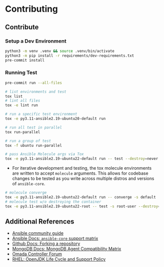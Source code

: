 # Contributing

## Contribute

### Setup a Dev Environment

```sh
python3 -m venv .venv && source .venv/bin/activate
python3 -m pip install -r requirements/dev-requirements.txt
pre-commit install
```

### Running Test

```sh
pre-commit run --all-files

# list environments and test
tox list
# lint all files
tox -e lint run

# run a specific test environment
tox -e py3.11-ansible2.19-ubuntu20-default run

# run all test in parallel
tox run-parallel

# run a group of test
tox -f ubuntu run-parallel

# pass Ansible Molecule args via Tox
tox -e py3.11-ansible2.19-ubuntu22-default run -- test --destroy=never
```

- For iterative development and testing, the tox molecule environments are written to accept `molecule` arguments. This allows for codebase changes to be tested as you write across multiple distros and versions of `ansible-core`.

```sh
# molecule converge
tox -e py3.11-ansible2.19-ubuntu22-default run -- converge -s default
# molecule test w/o destroying the container
tox -e py3.11-ansible2.19-ubuntu22-root -- test -s root-user --destroy=never
```

## Additional References

- [Ansible community guide](https://docs.ansible.com/ansible/devel/community/index.html)
- [Ansible Docs: `ansible-core` support matrix](https://docs.ansible.com/ansible/latest/reference_appendices/release_and_maintenance.html#ansible-core-support-matrix)
- [Github Docs: Forking a repository](https://docs.github.com/en/pull-requests/collaborating-with-pull-requests/working-with-forks/fork-a-repo#forking-a-repository)
- [MongoDB Docs: MongoDB Agent Compatibility Matrix](https://www.mongodb.com/docs/ops-manager/current/core/requirements/#operating-systems-compatible-with-the-mongodb-agent)
- [Omada Controller Forum](https://community.tp-link.com/en/business/forum/582)
- [RHEL: OpenJDK Life Cycle and Support Policy](https://access.redhat.com/articles/1299013)
